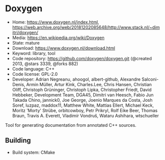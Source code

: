 # Doxygen

- Home: https://www.doxygen.nl/index.html, https://web.archive.org/web/20181202085648/http://www.stack.nl/~dimitri/doxygen/
- Media: https://en.wikipedia.org/wiki/Doxygen
- State: mature
- Download: https://www.doxygen.nl/download.html
- Keyword: library, tool
- Code repository: https://github.com/doxygen/doxygen.git (@created 2013, @stars 3339, @forks 882)
- Code language: C++
- Code license: GPL-2.0
- Developer: Adrian Negreanu, ahoogol, albert-github, Alexandre Salconi-Denis, Armin Müller, Artur Kink, Charles.Lee, Chris Hansen, Christian Oliff, Christoph Grüninger, Christoph Lipka, Christopher Friedt, David Hebbeker, Development Team, DGA45, Dimitri van Heesch, Fabio Jun Takada Chino, jannick0, Joe George, Joenio Marques da Costa, Josh Soref, luzpaz, maddox11, Matthew White, Mattias Ellert, Michael Keck, Moritz 'Morty' Strübe, orbitcowboy, Petr Prikryl, Rolf Eike Beer, Thomas Braun, Travis A. Everett, Vladimír Vondruš, Wataru Ashihara, wtschueller

Tool for generating documentation from annotated C++ sources.

## Building

- Build system: CMake
